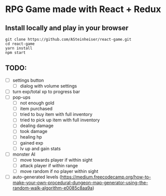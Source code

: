 # RPG Game made with React + Redux

## Install locally and play in your browser
```
git clone https://github.com/ASteinheiser/react-game.git
cd react-game
yarn install
npm start
```

## TODO:
- [ ] settings button
  - [ ] dialog with volume settings
- [ ] turn exp/total xp to progress bar
- [ ] pop-ups
  - [ ] not enough gold
  - [ ] item purchased
  - [ ] tried to buy item with full inventory
  - [ ] tried to pick up item with full inventory
  - [ ] dealing damage
  - [ ] took damage
  - [ ] healing hp
  - [ ] gained exp
  - [ ] lv up and gain stats
- [ ] monster AI
  - [ ] move towards player if within sight
  - [ ] attack player if within range
  - [ ] move random if no player within sight
- [ ] auto-generated levels (https://medium.freecodecamp.org/how-to-make-your-own-procedural-dungeon-map-generator-using-the-random-walk-algorithm-e0085c8aa9a)
